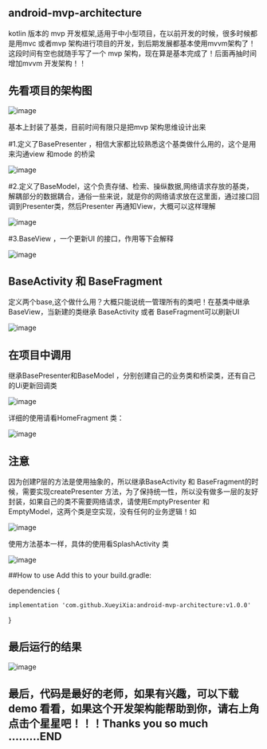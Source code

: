 ## android-mvp-architecture

kotlin 版本的 mvp 开发框架,适用于中小型项目，在以前开发的时候，很多时候都是用mvc 或者mvp 架构进行项目的开发，到后期发展都基本使用mvvm架构了！这段时间有空也就随手写了一个 mvp 架构，现在算是基本完成了！后面再抽时间增加mvvm 开发架构！！

## 先看项目的架构图
![image](https://user-images.githubusercontent.com/25949241/206661466-06902a35-bbe4-4869-976b-9f3a4eec024c.png)

基本上封装了基类，目前时间有限只是把mvp 架构思维设计出来

#1.定义了BasePresenter ，相信大家都比较熟悉这个基类做什么用的，这个是用来沟通view 和mode 的桥梁

![image](https://user-images.githubusercontent.com/25949241/206661870-04152818-e7ba-48f5-b37d-b53d6515375d.png)



#2.定义了BaseModel，这个负责存储、检索、操纵数据,网络请求存放的基类，解耦部分的数据耦合，通俗一些来说，就是你的网络请求放在这里面，通过接口回调到Presenter类，然后Presenter 再通知View，大概可以这样理解

![image](https://user-images.githubusercontent.com/25949241/206662878-1bd91984-a585-4c97-bc18-3c579a092a62.png)

#3.BaseView ，一个更新UI 的接口，作用等下会解释

![image](https://user-images.githubusercontent.com/25949241/206663089-a7086e90-e80c-497a-a0a5-b260ebde8c5f.png)


## BaseActivity 和 BaseFragment

定义两个base,这个做什么用？大概只能说统一管理所有的类吧！在基类中继承BaseView，当新建的类继承 BaseActivity 或者 BaseFragment可以刷新UI

![image](https://user-images.githubusercontent.com/25949241/206663993-d22fdfbf-ea51-41d6-ba50-a187be145252.png)


## 在项目中调用
继承BasePresenter和BaseModel ，分别创建自己的业务类和桥梁类，还有自己的Ui更新回调类

![image](https://user-images.githubusercontent.com/25949241/206664839-6daf953a-1271-4fc2-8812-a1a0e295e3cc.png)

详细的使用请看HomeFragment 类：

![image](https://user-images.githubusercontent.com/25949241/206665007-2d72ed35-e90a-48b6-9b73-e265311a3de5.png)


## 注意

因为创建P层的方法是使用抽象的，所以继承BaseActivity 和 BaseFragment的时候，需要实现createPresenter 方法，为了保持统一性，所以没有做多一层的友好封装，如果自己的类不需要网络请求，请使用EmptyPresenter 和 EmptyModel，这两个类是空实现，没有任何的业务逻辑！如

![image](https://user-images.githubusercontent.com/25949241/206954359-0927a210-c977-43d7-b322-e358f3675c69.png)

使用方法基本一样，具体的使用看SplashActivity 类

![image](https://user-images.githubusercontent.com/25949241/206954518-80e92fa5-404d-46a3-85bd-9a8f251d1508.png)


##How to use Add this to your build.gradle:

dependencies {

	implementation 'com.github.XueyiXia:android-mvp-architecture:v1.0.0' 
}

## 最后运行的结果

![image](https://user-images.githubusercontent.com/25949241/206670090-997d05af-618c-4535-9760-1816e9e2efb5.png)



## 最后，代码是最好的老师，如果有兴趣，可以下载demo 看看，如果这个开发架构能帮助到你，请右上角点击个星星吧！！！Thanks you so much .........END








